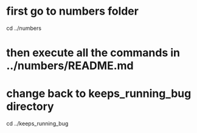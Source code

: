 # first go to numbers folder 
cd ../numbers

# then execute all the commands in ../numbers/README.md


# change back to keeps_running_bug directory
cd ../keeps_running_bug

